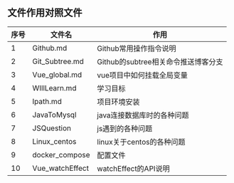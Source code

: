 ## 文件作用对照文件

| 序号 | 文件名 | 作用 |
| --- | ------ | ---- |
| 1 | Github.md | Github常用操作指令说明 |
| 2 | Git_Subtree.md | Github的subtree相关命令推送博客分支 |
| 3 | Vue_global.md | vue项目中如何挂载全局变量 |
| 4 | WIllLearn.md | 学习目标 |
| 5 | Ipath.md | 项目环境安装 |
| 6 | JavaToMysql | java连接数据库时的各种问题 |
| 7 | JSQuestion | js遇到的各种问题|
| 8 | Linux_centos | linux关于centos的各种问题 |
| 9 | docker_compose | 配置文件 |
| 10 | Vue_watchEffect | watchEffect的API说明 |
